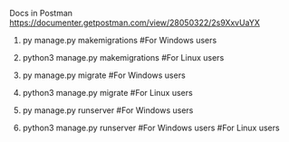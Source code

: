 Docs in Postman https://documenter.getpostman.com/view/28050322/2s9XxvUaYX

1. py manage.py makemigrations #For Windows users
   
2. python3 manage.py makemigrations #For Linux users
 
3. py manage.py migrate #For Windows users

4. python3 manage.py migrate #For Linux users

5. py manage.py runserver #For Windows users

6. python3 manage.py runserver #For Windows users #For Linux users

